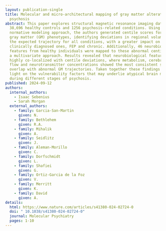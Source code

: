 ```yaml
---
layout: publication-single
title: Molecular and micro-architectural mapping of gray matter alterations in
  psychosis
abstract: This paper explores structural magnetic resonance imaging data from
  38,696 healthy controls and 1256 psychosis-related conditions. Using a
  normative modeling approach, the authors generated centile scores for cortical
  gray matter (GM) phenotypes, identifying deviations in regional volumes below
  the expected trajectory for all conditions, with a greater impact on the
  clinically diagnosed ones, FEP and chronic. Additionally, 46 neurobiological
  features from healthy individuals were mapped to these abnormal centiles using
  a multivariate approach. Results revealed that neurobiological features were
  highly co-localized with centile deviations, where metabolism, cerebral blood
  flow and neurotransmitter concentrations showed the most consistent spatial
  overlap with abnormal GM trajectories. Taken together these findings shed
  light on the vulnerability factors that may underlie atypical brain maturation
  during different stages of psychosis.
published: 2024-09-12
authors:
  internal_authors:
    - Isaac Sebenius
    - Sarah Morgan
  external_authors:
    - family: Garcia-San-Martin
      given: N.
    - family: Bethlehem
      given: R.A.
    - family: Mihalik
      given: A.
    - family: Seidlitz
      given: J.
    - family: Aleman-Morillo
      given: C.
    - family: Dorfschmidt
      given: L.
    - family: Shafiei
      given: G.
    - family: Ortiz-Garcia de la Foz
      given: V.
    - family: Merritt
      given: K.
    - family: David
      given: A.
details:
  html: https://www.nature.com/articles/s41380-024-02724-0
  doi: " 10.1038/s41380-024-02724-0"
  journal: Molecular Psychiatry
  pages: 1-10
---
```

